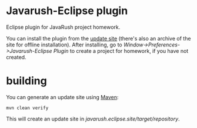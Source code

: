 # Javarush-Eclipse plugin
Eclipse plugin for JavaRush project homework.

You can install the plugin from the [update site](https://svrtm.github.io/javarush-eclipse/update)
(there's also an archive of the site for offline installation). After installing,
go to *Window->Preferences->Javarush-Eclipse Plugin* to create a project for
homework, if you have not created.

# building
You can generate an update site using [Maven](http://maven.apache.org/):

    mvn clean verify

This will create an update site in
_javarush.eclipse.site/target/repository_.
